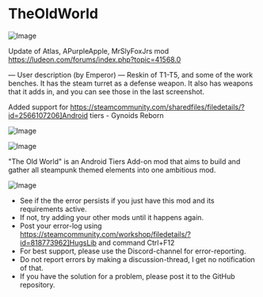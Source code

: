# TheOldWorld

![Image](https://i.imgur.com/buuPQel.png)

Update of Atlas, APurpleApple, MrSlyFoxJrs mod
https://ludeon.com/forums/index.php?topic=41568.0

— User description (by Emperor) —
Reskin of T1-T5, and some of the work benches.
It has the steam turret as a defense weapon.
It also has weapons that it adds in, and you can see those in the last screenshot.

Added support for https://steamcommunity.com/sharedfiles/filedetails/?id=2566107206]Android tiers - Gynoids Reborn

![Image](https://i.imgur.com/pufA0kM.png)

	
![Image](https://i.imgur.com/Z4GOv8H.png)


"The Old World" is an Android Tiers Add-on mod that aims to build and gather all steampunk themed elements into one ambitious mod.


![Image](https://i.imgur.com/PwoNOj4.png)



-  See if the the error persists if you just have this mod and its requirements active.
-  If not, try adding your other mods until it happens again.
-  Post your error-log using https://steamcommunity.com/workshop/filedetails/?id=818773962]HugsLib and command Ctrl+F12
-  For best support, please use the Discord-channel for error-reporting.
-  Do not report errors by making a discussion-thread, I get no notification of that.
-  If you have the solution for a problem, please post it to the GitHub repository.



